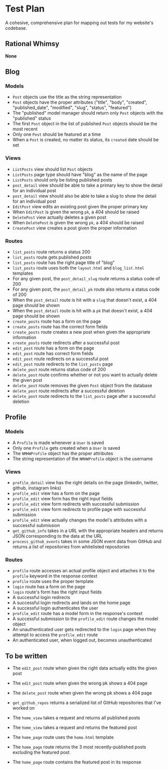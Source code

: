 # Test Plan

A cohesive, comprehensive plan for mapping out tests for my website's codebase.

## Rational Whimsy

**None**

## Blog

### Models

- `Post` objects use the title as the string representation
- `Post` objects have the proper attributes ("title", "body", "created", "published_date", "modified", "slug", "status", "featured")
- The "published" model manager should return only `Post` objects with the "published" status
- The first `Post` object in the list of published `Post` objects should be the most recent
- Only one `Post` should be featured at a time
- When a `Post` is created, no matter its status, its `created` date should be set

### Views

- `ListPosts` view should list `Post` objects
- `ListPosts` page type should have "blog" as the name of the page
- `ListPosts` should only be listing published posts
- `post_detail` view should be able to take a primary key to show the detail for an individual post
- `post_detail` view should also be able to take a slug to show the detail for an individual post
- `EditPost` view edits an existing post given the proper primary key
- When `EditPost` is given the wrong `pk`, a 404 should be raised
- `DeletePost` view actually deletes a given post
- When `DeletePost` is given the wrong `pk`, a 404 should be raised
- `CreatePost` view creates a post given the proper information


### Routes

- `list_posts` route returns a status 200
- `list_posts` route gets published posts
- `list_posts` route has the right page title of "blog"
- `list_posts` route uses both the `layout.html` and `blog_list.html` templates
- For any given post, the `post_detail_slug` route returns a status code of 200
- For any given post, the `post_detail_pk` route also returns a status code of 200
- When the `post_detail` route is hit with a `slug` that doesn't exist, a 404 page should be shown
- When the `post_detail` route is hit with a `pk` that doesn't exist, a 404 page should be shown
- `create_posts` route has a form on the page
- `create_posts` route has the correct form fields
- `create_posts` route creates a new post when given the appropriate information
- `create_posts` route redirects after a successful post
- `edit_post` route has a form on the page
- `edit_post` route has correct form fields
- `edit_post` route redirects on a successful post
- `edit_post` route redirects to the `list_posts` page
- `delete_post` route returns status code of 200
- `delete_post` route confirms whether or not you want to actually delete the given post
- `delete_post` route removes the given `Post` object from the database
- `delete_post` route redirects after a successful deletion
- `delete_post` route redirects to the `list_posts` page after a successful deletion

## Profile

### Models

- A `Profile` is made whenever a `User` is saved
- Only one `Profile` gets created when a `User` is saved
- The `NMHWProfile` object has the proper attributes
- The string representation of the `NMHWProfile` object is the username

### Views

- `profile_detail` view has the right details on the page (linkedin, twitter, github, instagram links)
- `profile_edit` view has a form on the page
- `profile_edit` view form has the right input fields
- `profile_edit` view form redirects with successful submission
- `profile_edit` view form redirects to profile page with successful submission
- `profile_edit` view actually changes the model's attributes with a successful submission
- `get_github_info` takes in a URL with the appropriate headers and returns JSON corresponding to the data at the URL
- `process_github_events` takes in some JSON event data from GitHub and returns a list of repositories from whitelisted repositories

### Routes

- `profile` route accesses an actual profile object and attaches it to the `profile` keyword in the response context
- `profile` route uses the proper template
- `login` route has a form on the page
- `login` route's form has the right input fields
- A successful login redirects
- A successful login redirects and lands on the home page
- A successful login authenticates the user
- `profile_edit` route has a model form in the response's context
- A successful submission to the `profile_edit` route changes the model object
- An unauthenticated user gets redirected to the `login` page when they attempt to access the `profile_edit` route
- An authenticated user, when logged out, becomes unauthenticated


## To be written

- The `edit_post` route when given the right data actually edits the given post
- The `edit_post` route when given the wrong pk shows a 404 page
- The `delete_post` route when given the wrong pk shows a 404 page

- `get_github_repos` returns a serialized list of GitHub repositories that I've worked on

- The `home_view` takes a request and returns all published posts
- The `home_view` takes a request and returns the featured post
- The `home_page` route uses the `home.html` template
- The `home_page` route returns the 3 most recently-published posts excluding the featured post
- The `home_page` route contains the featured post in its response